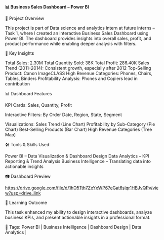 **📊 Business Sales Dashboard – Power BI**

📌 Project Overview

This project is part of Data science and analytics intern at future interns – Task 1, where I created an interactive Business Sales Dashboard using Power BI.
The dashboard provides insights into overall sales, profit, and product performance while enabling deeper analysis with filters.

🔑 Key Insights

Total Sales: 2.30M
Total Quantity Sold: 38K
Total Profit: 286.40K
Sales Trend (2011–2014): Consistent growth, especially after 2012
Top-Selling Product: Canon ImageCLASS
High Revenue Categories: Phones, Chairs, Tables, Binders
Profitability Analysis: Phones and Copiers lead in contribution

📊 Dashboard Features

KPI Cards: Sales, Quantity, Profit

Interactive Filters: By Order Date, Region, State, Segment

Visualizations:
Sales Trend (Line Chart)
Profitability by Sub-Category (Pie Chart)
Best-Selling Products (Bar Chart)
High Revenue Categories (Tree Map)

🛠️ Tools & Skills Used

Power BI – Data Visualization & Dashboard Design
Data Analytics – KPI Reporting & Trend Analysis
Business Intelligence – Translating data into actionable insights

📷 Dashboard Preview 

https://drive.google.com/file/d/1hO5Tth7ZeYxWP67eGat6slqr1HBJvQPv/view?usp=drive_link

🚀 Learning Outcome

  This task enhanced my ability to design interactive dashboards, analyze business KPIs, and present actionable insights in a professional format.

🔗 Tags: Power BI | Business Intelligence | Dashboard Design | Data Analytics |
